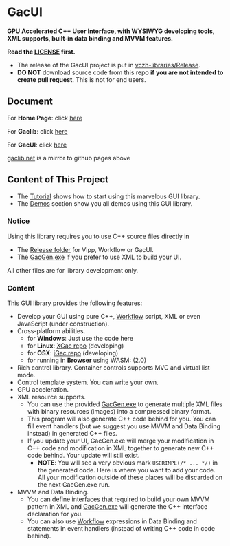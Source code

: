 # GacUI

**GPU Accelerated C++ User Interface, with WYSIWYG developing tools, XML supports, built-in data binding and MVVM features.**

**Read the [LICENSE](https://github.com/vczh-libraries/GacUI/blob/master/LICENSE.md) first.**

- The release of the GacUI project is put in [vczh-libraries/Release](https://github.com/vczh-libraries/Release).
- **DO NOT** download source code from this repo **if you are not intended to create pull request**. This is not for end users.

## Document

For **Home Page**: click [here](http://vczh-libraries.github.io)

For **Gaclib**: click [here](http://vczh-libraries.github.io/doc/current/home.html)

For **GacUI**: click [here](http://vczh-libraries.github.io/doc/current/gacui/home.html)

[gaclib.net](http://www.gaclib.net/) is a mirror to github pages above

## Content of This Project

- The [Tutorial](http://vczh-libraries.github.io/tutorial.html) shows how to start using this marvelous GUI library.
- The [Demos](http://vczh-libraries.github.io/demo.html) section show you all demos using this GUI library.

### Notice

Using this library requires you to use C++ source files directly in

- The [Release folder](https://github.com/vczh-libraries/GacUI/tree/master/Release) for Vlpp, Workflow or GacUI.
- The [GacGen.exe](https://github.com/vczh-libraries/GacUI/tree/master/Tools/GacGen) if you prefer to use XML to build your UI.

All other files are for library development only.

### Content

This GUI library provides the following features:

- Develop your GUI using pure C++, [Workflow](https://github.com/vczh-libraries/Workflow) script, XML or even JavaScript (under construction).
- Cross-platform abilities. 
  - for **Windows**: Just use the code here
  - for **Linux**: [XGac repo](https://github.com/vczh-libraries/XGac) (developing)
  - for **OSX**: [iGac repo](https://github.com/vczh-libraries/iGac) (developing)
  - for running in **Browser** using WASM: (2.0)
- Rich control library. Container controls supports MVC and virtual list mode.
- Control template system. You can write your own.
- GPU acceleration.
- XML resource supports.
  - You can use the provided [GacGen.exe](https://github.com/vczh-libraries/GacUI/tree/master/Tools/GacGen) to generate multiple XML files with binary resources (images) into a compressed binary format.
  - This program will also generate C++ code behind for you. You can fill event handlers (but we suggest you use MVVM and Data Binding instead) in generated C++ files.
  - If you update your UI, GacGen.exe will merge your modification in C++ code and modification in XML together to generate new C++ code behind. Your update will still exist.
    - **NOTE**: You will see a very obvious mark `USERIMPL(/* ... */)` in the generated code. Here is where you want to add your code. All your modification outside of these places will be discarded on the next GacGen.exe run.
- MVVM and Data Binding.
  - You can define interfaces that required to build your own MVVM pattern in XML and [GacGen.exe](https://github.com/vczh-libraries/GacUI/tree/master/Tools/GacGen) will generate the C++ interface declaration for you.
  - You can also use [Workflow](https://github.com/vczh-libraries/Workflow) expressions in Data Binding and statements in event handlers (instead of writing C++ code in code behind).
